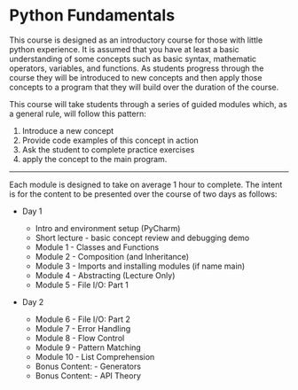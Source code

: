 # Python Fundamentals
This course is designed as an introductory course for those with little python experience. It is assumed that you have at least a basic understanding
of some concepts such as basic syntax, mathematic operators, variables, and functions. As students progress through the course they will be
introduced to new concepts and then apply those concepts to a program that they will build over the duration of the course.

This course will take students through a series of guided modules which, as a general rule, will follow this pattern:
1. Introduce a new concept
2. Provide code examples of this concept in action
3. Ask the student to complete practice exercises
4. apply the concept to the main program.
---
Each module is designed to take on average 1 hour to complete. The intent is for the content to be presented over the course of two days as follows:
* Day 1
    * Intro and environment setup (PyCharm)
    * Short lecture - basic concept review and debugging demo
    * Module 1 - Classes and Functions
    * Module 2 - Composition (and Inheritance)
    * Module 3 - Imports and installing modules (if name main)
    * Module 4 - Abstracting (Lecture Only)
    * Module 5 - File I/O: Part 1

* Day 2
    * Module 6 - File I/O: Part 2
    * Module 7 - Error Handling
    * Module 8 - Flow Control
    * Module 9 - Pattern Matching
    * Module 10 - List Comprehension
    * Bonus Content: - Generators
    * Bonus Content: - API Theory